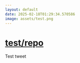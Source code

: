 ```yaml
---
layout: default
date: 2025-02-18T01:29:34.570586
image: assets/test.png
---
```


# [test/repo](https://github.com/test/repo)

Test tweet
